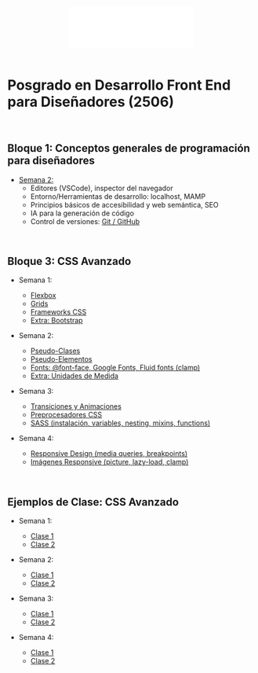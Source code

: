 <div align="center">
    <img width="50%" src="./Clase-Intro/img/LOGO-SHIFTA-BY-ELISAVA_invertido.png">
</div>
<br>

# Posgrado en Desarrollo Front End para Diseñadores (2506)

<br>

## Bloque 1: Conceptos generales de programación para diseñadores

- [Semana 2:](./Clase-Intro/resumen-clase.md)
  - Editores (VSCode), inspector del navegador
  - Entorno/Herramientas de desarrollo: localhost, MAMP
  - Principios básicos de accesibilidad y web semántica, SEO
  - IA para la generación de código
  - Control de versiones: [Git / GitHub](./Clase-Intro/git-github.md)

<br>

## Bloque 3: CSS Avanzado

- Semana 1:

  - [Flexbox](./Clase-1/flexbox.md)
  - [Grids](./Clase-1/grids.md)
  - [Frameworks CSS](./Clase-1/frameworks.md)
  - [Extra: Bootstrap](./Clase-1/bootstrap.md)

- Semana 2:

  - [Pseudo-Clases](./Clase-2/pseudoclases.md)
  - [Pseudo-Elementos](./Clase-2/pseudoelementos.md)
  - [Fonts: @font-face, Google Fonts, Fluid fonts (clamp)](./Clase-2/fonts.md)
  - [Extra: Unidades de Medida](./Clase-2/unidades.md)

- Semana 3:

  - [Transiciones y Animaciones](./Clase-3/animaciones.md)
  - [Preprocesadores CSS](./Clase-3/sass.md)
  - [SASS (instalación, variables, nesting, mixins, functions)](./Clase-3/sass.md)

- Semana 4:

  - [Responsive Design (media queries, breakpoints)](./Clase-4/responsive.md)
  - [Imágenes Responsive (picture, lazy-load, clamp)](./Clase-4/imagenes.md)

<br>

## Ejemplos de Clase: CSS Avanzado

- Semana 1:

  - [Clase 1](./Ejemplos-de-Clase/Semana-1-Clase-1/)
  - [Clase 2](./Ejemplos-de-Clase/Semana-1-Clase-2/)

- Semana 2:

  - [Clase 1](./Ejemplos-de-Clase/Semana-2-Clase-1/)
  - [Clase 2](./Ejemplos-de-Clase/Semana-2-Clase-2/)

- Semana 3:

  - [Clase 1](./Ejemplos-de-Clase/)
  - [Clase 2](./Ejemplos-de-Clase/)

- Semana 4:

  - [Clase 1](./Ejemplos-de-Clase/)
  - [Clase 2](./Ejemplos-de-Clase/)
